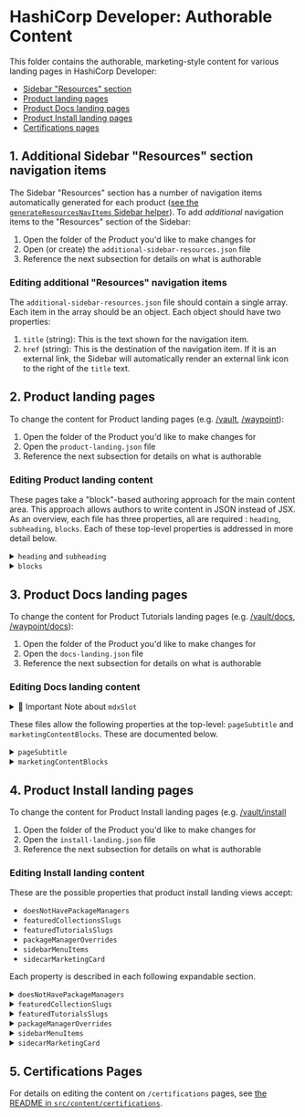 # HashiCorp Developer: Authorable Content

This folder contains the authorable, marketing-style content for various landing pages in HashiCorp Developer:

- [Sidebar "Resources" section](#1-additional-sidebar-resources-section-navigation-items)
- [Product landing pages](#2-product-landing-pages)
- [Product Docs landing pages](#3-product-docs-landing-pages)
- [Product Install landing pages](#4-product-install-landing-pages)
- [Certifications pages](#5-certifications-pages)

## 1. Additional Sidebar "Resources" section navigation items

The Sidebar "Resources" section has a number of navigation items automatically generated for each product ([see the `generateResourcesNavItems` Sidebar helper](/src/components/sidebar/helpers/generate-resources-nav-items.ts)). To add _additional_ navigation items to the "Resources" section of the Sidebar:

1. Open the folder of the Product you'd like to make changes for
2. Open (or create) the `additional-sidebar-resources.json` file
3. Reference the next subsection for details on what is authorable

### Editing additional "Resources" navigation items

The `additional-sidebar-resources.json` file should contain a single array. Each item in the array should be an object. Each object should have two properties:

1. `title` (string): This is the text shown for the navigation item.
2. `href` (string): This is the destination of the navigation item. If it is an external link, the Sidebar will automatically render an external link icon to the right of the `title` text.

## 2. Product landing pages

To change the content for Product landing pages (e.g. [/vault](https://developer.hashicorp.com/vault), [/waypoint](https://developer.hashicorp.com/waypoint)):

1. Open the folder of the Product you'd like to make changes for
2. Open the `product-landing.json` file
3. Reference the next subsection for details on what is authorable

### Editing Product landing content

These pages take a "block"-based authoring approach for the main content area. This approach allows authors to write content in JSON instead of JSX. As an overview, each file has three properties, all are required : `heading`, `subheading`, `blocks`. Each of these top-level properties is addressed in more detail below.

<details>
<summary><code>heading</code> and <code>subheading</code></summary>

Source:

```json5
{
	heading: 'Waypoint Documentation',
	subheading: 'Use Waypoint to deliver a PaaS-like experience for Kubernetes, ECS, and other platforms.',
	blocks: [
		/* ... */
	],
}
```

Result:

![](https://user-images.githubusercontent.com/4624598/158818382-e78ea677-85c1-41aa-92b4-ca8714f06f2d.png)

</details>

<details>
<summary><code>blocks</code></summary>

Each item in the `blocks` array represents a component on the page. Each of these items must have a `type` property, which can be one of the types listed below.

<!-- block: type heading -->

<details>
<summary>Block type: <code>"heading"</code></summary>

Heading blocks render HTML heading elements using [our Heading component](../components/heading/index.tsx). Each block accepts the following properties:

| Property  | Type                                                                | Details                                                                                                                                                                                                      |
| --------- | ------------------------------------------------------------------- | ------------------------------------------------------------------------------------------------------------------------------------------------------------------------------------------------------------ |
| `type`    | `"heading"`                                                         | Block type                                                                                                                                                                                                   |
| `heading` | `string`                                                            | Text for the heading                                                                                                                                                                                         |
| `level`   | [`2 \| 3 \| 4 \| 5 \| 6`](../components/heading/types.ts)           | Semantic heading level, for example `2` becomes `<h2>`. Note that there is already an `<h1>` rendered for the page, so only these values should be used.                                                     |
| `size`    | [`100 \| 200 \| 300 \| 400 \| 500`](../components/heading/types.ts) | Visual size of the heading. `500` is the largest size and `100` is the smallest. Visual size should generally reflect the semantic level, with `h2 = 300`, `h3 = 200`, and `h4` and below at the `100` size. |

Example: `h2` with `300` size:

```json5
{
	type: 'heading',
	heading: 'Featured Reference Docs',
	level: 2,
	size: 300,
}
```

![](https://user-images.githubusercontent.com/4624598/158818745-a20d1892-efa6-4053-9d00-811645d642aa.png)

Example: `h2` with `400` size:

```json5
{
	type: 'heading',
	heading: 'Explore Waypoint Documentation',
	level: 2,
	size: 400,
}
```

![](https://user-images.githubusercontent.com/4624598/158818617-2b8ce029-ad41-4081-8701-869d51abf40b.png)

</details>

<!-- block type: get_started -->

<details>
<summary>Block type: <code>"get_started"</code></summary>

The `"get_started"` block renders a heading, descriptive text, and a single link alongside a product icon.

| Property  | Type                                | Details                                                                               |
| --------- | ----------------------------------- | ------------------------------------------------------------------------------------- |
| `type`    | `"get_started"`                     | Block type                                                                            |
| `product` | [ProductSlug](../types/products.ts) | Product icon to be shown.                                                             |
| `heading` | `string`                            | Text for the heading                                                                  |
| `text`    | `string`                            | Descriptive text shown below the heading                                              |
| `link`    | `{ text: string, url: string }`     | [`StandaloneLink`](../components/standalone-link/index.tsx) shown below the body text |

Example: Waypoint `"get_started"` block

```json5
{
	type: 'get_started',
	product: 'waypoint',
	heading: 'Introduction to Waypoint',
	text: 'Welcome to Waypoint! This introduction section covers what Waypoint is, the problem Waypoint aims to solve, and how Waypoint compares to other software.',
	link: {
		text: 'Get Started',
		url: '/waypoint/docs/intro',
	},
}
```

![](https://user-images.githubusercontent.com/4624598/158821262-03798dca-12e6-487b-ac3e-e8bab51be8b1.png)

</details>

<!-- block type: cards -->

<details>
<summary>Block type: <code>"cards"</code></summary>

The `"cards"` block displays a grid of `CardLink`s, each linked using a single `url`.

| Property  | Type                                                        | Details                                        |
| --------- | ----------------------------------------------------------- | ---------------------------------------------- |
| `type`    | `"cards"`                                                   | Block type                                     |
| `columns` | `2 \| 3`                                                    | The maximum number of columns                  |
| `cards`   | `Array<{ icon, iconBrandColor, heading, text, url, tags }>` | An array of objects, described in detail below |

Each item in the `cards` array has the following structure:

| Property         | Type                                                                    | Details                                                                                                                                                                                                             |
| ---------------- | ----------------------------------------------------------------------- | ------------------------------------------------------------------------------------------------------------------------------------------------------------------------------------------------------------------- |
| `icon`           | (optional) `string`                                                     | Optional icon to show at the top of the card. Must be one of the keys in [the card component's icon dictionary](../views/product-landing/components/cards/icon-dict.js)                                             |
| `iconBrandColor` | (optional) [ProductBrandColor](../components/icon-tile/types.ts) string | Optional brand color override to apply to the icon. Defaults to the current product context.                                                                                                                        |
| `heading`        | `string`                                                                | Text for the card heading                                                                                                                                                                                           |
| `text`           | `string`                                                                | Text for the card body                                                                                                                                                                                              |
| `url`            | `string`                                                                | URL to link to                                                                                                                                                                                                      |
| `tags`           | (optional) `Array<string>`                                              | Optional array of tags, to be displayed as icons at the bottom of the card. Each tag string be one of the keys in [the card component's tag dictionary](../views/product-landing/components/cards/tag-icon-dict.js) |

Example: 2-column cards with icons

```json5
{
	type: 'cards',
	columns: 2,
	cards: [
		{
			icon: 'IconDocs',
			heading: 'Waypoint Reference Documentation',
			text: 'Learn and develop your knowledge of Waypoint with these tutorials and code resources.',
			url: '/waypoint/docs',
		},
		{
			icon: 'IconTerminal',
			heading: 'Waypoint CLI',
			text: 'Waypoint is controlled via a very easy to use command-line interface (CLI).',
			url: '/waypoint/commands',
		},
		{
			icon: 'IconBox',
			heading: 'Waypoint Plugins',
			text: 'Waypoint uses a plugin architecture to provide its build, registry, deploy, and release abilities.',
			url: '/waypoint/plugins',
		},
		{
			icon: 'IconDownload',
			heading: 'Waypoint Downloads',
			text: 'Please download the proper package for your operating system and architecture.',
			url: '/waypoint/downloads',
		},
	],
}
```

![](https://user-images.githubusercontent.com/4624598/158826286-cc94d884-fad7-4d5f-a3f5-52f4b931d7a6.png)

Example: 3-column cards with tags

```json5
{
	type: 'cards',
	columns: 3,
	cards: [
		{
			heading: 'Introduction to Waypoint',
			text: 'Deploying applications in the DevOps landscape can be confusing with so many...',
			tags: ['video', 'waypoint'],
			url: 'https://learn.hashicorp.com/tutorials/waypoint/get-started-intro',
		},
		{
			heading: 'Get Started - Kubernetes',
			text: 'Build, deploy, and release applications to a Kubernetes cluster.',
			tags: ['video', 'waypoint'],
			url: 'https://learn.hashicorp.com/collections/waypoint/get-started-kubernetes',
		},
		{
			heading: 'Get Started - Nomad',
			text: 'Build, deploy, and release applications to a Nomad cluster.',
			tags: ['video', 'waypoint'],
			url: 'https://learn.hashicorp.com/collections/waypoint/get-started-nomad',
		},
		{
			heading: 'Get Started - Docker',
			text: 'Start using Waypoint in only a few minutes on a local Docker instance.',
			tags: ['video', 'waypoint'],
			url: 'https://learn.hashicorp.com/tutorials/waypoint/get-started-docker',
		},
		{
			heading: 'Deploy an Application to AWS Elastic Container',
			text: 'Run a NodeJS application onto AWS elastic container Service...',
			tags: ['video', 'waypoint'],
			url: 'https://learn.hashicorp.com/tutorials/waypoint/aws-ecs',
		},
		{
			heading: 'Deploy an Application to Google Cloud Run',
			text: 'Run an application on Google Cloud Run with Waypoint',
			tags: ['video', 'waypoint'],
			url: 'https://learn.hashicorp.com/tutorials/waypoint/google-cloud-run',
		},
	],
}
```

![](https://user-images.githubusercontent.com/4624598/158826414-e4f7a18c-cfd8-4b8b-bc4e-58e58cb0224d.png)

</details>

</details>

## 3. Product Docs landing pages

To change the content for Product Tutorials landing pages (e.g. [/vault/docs](https://developer.hashicorp.com/vault/docs), [/waypoint/docs](https://developer.hashicorp.com/waypoint/docs)):

1. Open the folder of the Product you'd like to make changes for
2. Open the `docs-landing.json` file
3. Reference the next subsection for details on what is authorable

### Editing Docs landing content

<details>
<summary>🚨 Important Note about <code>mdxSlot</code></summary>

Some products also render MDX content in addition to the content specified in `marketingContentBlocks`. MDX content shows up very last in the page content. It can be authored in the product's repository, in the same file that was previously used to populate the content of these pages.

- For example, Waypoint's MDX content for this page can be edited at: [`hashicorp/waypoint`](hashicorp/waypoint) GitHub repository in the [`website/content/docs/index.mdx` file](https://github.com/hashicorp/waypoint/blob/main/website/content/docs/index.mdx).
- It is also important to note that to enable rendering MDX content in this view, `includeMDXSource: true` must be passed as an option to the `generateGetStaticProps` function exported from [`src/views/product-root-docs-path-landing/server`](/src/views/product-root-docs-path-landing/server.ts). See [`src/pages/waypoint/docs/index`](/src/pages/waypoint/docs/index.tsx) for example of how this is done.

</details>

These files allow the following properties at the top-level: `pageSubtitle` and `marketingContentBlocks`. These are documented below.

<details>
<summary><code>pageSubtitle</code></summary>

The `pageSubtitle` property is used to customize the text beneath the page title.

- The page title is automatically generated and reads "${ProductName} Documentation", for example: "Waypoint Documentation".
- The page title and subtitle are both placed to the right of an [`IconTileLogo`](https://developer.hashicorp.com/swingset/components/icontilelogo). This is something to be mindful of when determining the character length of the subtitle.

The following configuration:

```json
{
	"pageSubtitle": "Learn and develop your knowledge of Waypoint with these tutorials and code resources."
}
```

Outputs the following:

![Full window screenshot showing the example `pageSubtitle` text beneath the page heading.](/docs/images/ProductRootDocsPathLanding-pageSubtitle.png)

</details>

<details>
<summary><code>marketingContentBlocks</code></summary>

This property is an array of objects. Each object has properties that express what type of content block should be rendered. There are currently three types of blocks for this view. Listed in alphabetical order:

<!-- START OF card-grid DESCRIPTION -->

<details>
<summary>the <code>card-grid</code> block type</summary>

The `card-grid` block type handles rendering two things:

1. a grid of clickable cards
2. a heading element that labels the grid of cards

A `card-grid` block has three properties: `title`, `description`, and `cards`.

- `title` (required): plain text that will be rendered inside of a heading element. The level of the heading element will be automatically generated based on other blocks defined in `marketingContentBlocks`.
- `description` (optional): plain text to show after the heading element and before the grid of cards.
- `cards` (required): an array of objects. Each object must have the following properties:
  - `title`: plain text used to label a card with bold text.
  - `description`: plain text used to describe the linked content. This text is automatically ellipsed to take up a maxium of 3-lines.
  - `url`: where the user will be taken when they click the card.

The following configuration:

```json
{
	"marketingContentBlocks": [
		{
			"type": "card-grid",
			"title": "Secrets Management",
			"description": "Centrally store, access, and deploy secrets across applications, systems, and infrastructure.",
			"cards": [
				{
					"description": "Lorem ipsum dolor sit amet, consectetur adipiscing elit, sed do eiusmod tempor incididunt ut labore et dolore magna aliqua.",
					"title": "KV Secrets Engine",
					"url": "/vault/docs/secrets/kv"
				},
				{
					"description": "Lorem ipsum dolor sit amet, consectetur adipiscing elit, sed do eiusmod tempor incididunt ut labore et dolore magna aliqua.",
					"title": "Database Credentials",
					"url": "/vault/docs/secrets/databases"
				},
				{
					"description": "Lorem ipsum dolor sit amet, consectetur adipiscing elit, sed do eiusmod tempor incididunt ut labore et dolore magna aliqua.",
					"title": "Kubernetes Secrets",
					"url": "/vault/tutorials/kubernetes"
				}
			]
		}
	]
}
```

Will output the following:

![Zoomed in view of a `card-grid` block. The first row is a heading element that reads "Secrets Management". The second row is body text that reads "Centrally store, access, and deploy secrets across applications, systems, and infrastructure." The third row shows 3 cards. Each card has a bold title: "Kv Secrets Engine", "Database Credentials", and "Kubernetes Secrets". Below each card title is lorem-ipsum body text with ellipses at the end of the third line of content.](/docs/images/ProductRootDocsPathLanding-marketingContentBlocks-card-grid.png)

</details>

<!-- END OF card-grid DESCRIPTION -->

<!-- START OF icon-card-grid DESCRIPTION -->

<details>
<summary>the <code>icon-card-grid</code> block type</summary>

The `icon-card-grid` block type is similar to the `card-grid` block type in that it renders a grid of clickable cards. The `icon-card-grid` block does not have a `title` property for rendering a heading element, and the main difference between the two blocks is the content rendered in the cards.

An `icon-card-grid` block has one property:

- `cards` (required): an array of objects. Each object must have the following properties:
  - `iconName`: the string name for a Flight icon. The icons currently supported in this block can be found in [the `supported-icons.tsx` file](./components/supported-icons.tsx) All icon names can be found at [flight-hashicorp.vercel.app](https://flight-hashicorp.vercel.app/).
  - `text`: a brief string labeling the card.
  - `url`: where the user will be taken when the click the card.

The following configuration:

```json
{
  "type": "section-heading",
  "title": "Developers"
},
{
  "type": "icon-card-grid",
  "cards": [
    {
      "iconName": "guide",
      "text": "Client Libraries",
      "url": "/vault/api-docs/libraries"
    },
    {
      "iconName": "tools",
      "text": "API Reference",
      "url": "/vault/api-docs"
    },
    {
      "iconName": "connection",
      "text": "Sample Integrations",
      "url": "https://github.com/hashicorp/hello-vault-go"
    },
    {
      "iconName": "terminal",
      "text": "Code Samples",
      "url": "https://github.com/hashicorp/vault-examples"
    }
  ]
}
```

Will output the following:

![](/docs/images/ProductRootDocsPathLanding-marketingContentBlocks-icon-card-grid.png)

</details>

<!-- END OF icon-card-grid DESCRIPTION -->

<!-- START OF section-heading DESCRIPTION -->

<details>
<summary>the <code>section-heading</code> block type</summary>

The `section-heading` content block always renders an `<h2>` element. It should be used to label a new section of content. There is currently only one property to provide for this block:

- `title`: the text to place in the rendered `h2` element.

Notes on intended usage:

- Since the `card-grid` block has a heading element built in to its configuration, it is not necessary to use a `section-heading` with a singular `card-grid` block.
- If there are multiple, related `card-grid` blocks being rendered in a group, the group can be labeled with a single `section-heading` block. The heading elements rendered for the `card-grid` blocks will be automatically determined to be `<h3>` elements.

Example usage:

```json
{
	"type": "section-heading",
	"title": "Developers"
}
```

</details>

<!-- END OF section-heading DESCRIPTION -->

</details>

## 4. Product Install landing pages

To change the content for Product Install landing pages (e.g. [/vault/install](https://developer.hashicorp.com/vault/install)

1. Open the folder of the Product you'd like to make changes for
2. Open the `install-landing.json` file
3. Reference the next subsection for details on what is authorable

### Editing Install landing content

These are the possible properties that product install landing views accept:

- `doesNotHavePackageManagers`
- `featuredCollectionsSlugs`
- `featuredTutorialsSlugs`
- `packageManagerOverrides`
- `sidebarMenuItems`
- `sidecarMarketingCard`

Each property is described in each following expandable section.

<!-- doesNotHavePackageManagers -->

<details>
<summary><code>doesNotHavePackageManagers</code></summary>

This is an optional `boolean` property used for specifying if a product's install page should show package managers for each operating system. It only needs to be specified if no package managers need to be shown.

Example usage:

```json
{
	"doesNotHavePackageManagers": true
}
```

</details>

<!-- featuredCollectionSlugs -->

<details>
<summary><code>featuredCollectionSlugs</code></summary>

Use this property to display a grid of Collection cards under a heading that reads "Featured Collections".

The following configuration:

```json
{
	"featuredCollectionSlugs": [
		"terraform/aws-get-started",
		"terraform/azure-get-started",
		"terraform/docker-get-started",
		"terraform/gcp-get-started",
		"terraform/oci-get-started",
		"terraform/cloud-get-started"
	]
}
```

Outputs the following:

![Dark, bold "Featured Collections" heading above a 3-column by 2-row grid of 6 Collection cards.](/docs/images/ProductDownloadsView-featuredCollectionsSlugs.png)

</details>

<!-- featuredTutorialsSlugs -->

<details>
<summary><code>featuredTutorialsSlugs</code></summary>

Use this property to display a grid of Tutorial cards under a heading that reads "Featured Tutorials".

There are two accepted formats for the slugs:

- `:productSlug/:tutorialSlug`: If you'd like to link to the tutorial's default collection, use this shorter slug format.
- `:productSlug/:collectionSlug/:tutorialSlug`: If you'd like to link to the tutorial in a collection that is not its default, use this longer slug format. **The order of the slugs matters.**

Either slug format is allowed in the `featuredTutorialsSlugs` array. A mix of both formats within the same array is also allowed.

The following configuration:

```json
{
	"featuredTutorialsSlugs": [
		"waypoint/get-started-intro",
		"waypoint/get-started-kubernetes/get-started-install",
		"waypoint/get-started-nomad",
		"waypoint/aws-ecs",
		"waypoint/azure-container-instance",
		"waypoint/google-cloud-run"
	]
}
```

Outputs the following:

![Dark, bold "Featured Tutorials" heading above a 3-column by 2-row grid of 6 Tutorial cards.](/docs/images/ProductDownloadsView-featuredTutorialsSlugs.png)

</details>

<!-- packageManagerOverrides -->

<details>
<summary><code>packageManagerOverrides</code></summary>

This is an array of objects. There is a default list of package managers that is shown for every product (see the `generateDefaultPackageManagers` helper in [`ProductDownloadsView`](../views/product-downloads-view/helpers.ts)). This property can be used to override any of the default package managers based on the `os` and `label` properties provided.

Example usage showing an override for macOS Homebrew:

```json
{
	"packageManagerOverrides": [
		{
			"label": "Homebrew",
			"commands": ["brew install vagrant"],
			"os": "darwin"
		}
	]
}
```

</details>

<!-- sidebarMenuItems -->

<details>
<summary><code>sidebarMenuItems</code></summary>

To populate the Sidebar with navigation items under the Sidebar title, use the `sidebarMenuItems` property. It is an array of objects with shapes that match the shape of objects accepted as nav data in documentation content. The submenu navigation items are not currently recommended in this Sidebar, just dividers, headings, and link navigation items.

The following configuration:

```json
{
	"sidebarMenuItems": [
		{
			"divider": true
		},
		{
			"heading": "Getting Started"
		},
		{
			"title": "Introduction to Terraform",
			"fullPath": "/terraform/intro"
		},
		{
			"title": "Get Started with Terraform Cloud",
			"fullPath": "/terraform/tutorials/cloud-get-started/cloud-sign-up"
		}
	]
}
```

Will output the following Sidebar between the auto-generated content in the header & footer:

![Vertical list of Sidebar navigation items: "Terraform Home" back-to link, "Install Terraform" heading, horizontal divider, "Getting Started" heading, "Introduction to Terraform" link item, "Get Started with Terraform Cloud" link item.](/docs/images/ProductDownloadsView-sidebarMenuItems.png)

</details>

<!-- sidecarMarketingCard -->

<details>
<summary><code>sidecarMarketingCard</code></summary>

This is an object for the marketing content located in a `Card` in the Sidecar of the install view.

- `title`: The title of the card, shown in a heavier weight font
- `subtitle`: The subtitle of the card, shown in a normal weight font
- `featuredDocsLinks`: An array of objects with the following properties:
  - `href`: The internal path to a documentation page
  - `label`: The text to show for the link

</details>

## 5. Certifications Pages

For details on editing the content on `/certifications` pages, see [the README in `src/content/certifications`](src/content/certifications/README.md).
